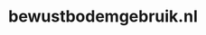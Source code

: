 ---
layout: post
title: "bewustbodemgebruik.nl"
internal_url: "/dutchgov/bewustbodemgebruik.nl.html"
subdomains_count: 3
all_subdomains_count: 3
urls_count: 2
ssl_rank: 0
http_rank: 30
url_link: /data/bewustbodemgebruik.nl/urls.txt
all_subdomains_link: /data/bewustbodemgebruik.nl/all_subdomains.txt
subdomains_link: /data/bewustbodemgebruik.nl/subdomains.txt
categories: dutchgov
---